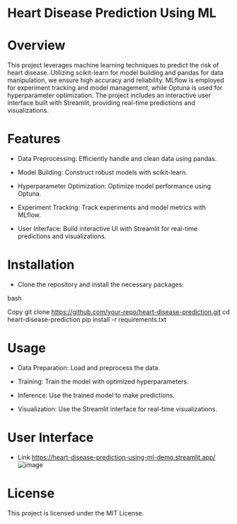 # Heart Disease Prediction Using ML 

# Overview
This project leverages  machine learning techniques to predict the risk of heart disease. Utilizing scikit-learn for model building and pandas for data manipulation, we ensure high accuracy and reliability. MLflow is employed for experiment tracking and model management, while Optuna is used for hyperparameter optimization. The project includes an interactive user interface built with Streamlit, providing real-time predictions and visualizations.

# Features
- Data Preprocessing: Efficiently handle and clean data using pandas.

- Model Building: Construct robust models with scikit-learn.

- Hyperparameter Optimization: Optimize model performance using Optuna.

- Experiment Tracking: Track experiments and model metrics with MLflow.

- User Interface: Build interactive UI with Streamlit for real-time predictions and visualizations.

# Installation
 - Clone the repository and install the necessary packages:

bash

Copy
git clone https://github.com/your-repo/heart-disease-prediction.git
cd heart-disease-prediction
pip install -r requirements.txt

# Usage
- Data Preparation: Load and preprocess the data.

- Training: Train the model with optimized hyperparameters.

- Inference: Use the trained model to make predictions.

- Visualization: Use the Streamlit interface for real-time visualizations.

# User Interface
- Link https://heart-disease-prediction-using-ml-demo.streamlit.app/ 
![image](https://github.com/user-attachments/assets/d24861c1-61dc-4413-afa9-40a08c2bfe4b)



# License
This project is licensed under the MIT License.
